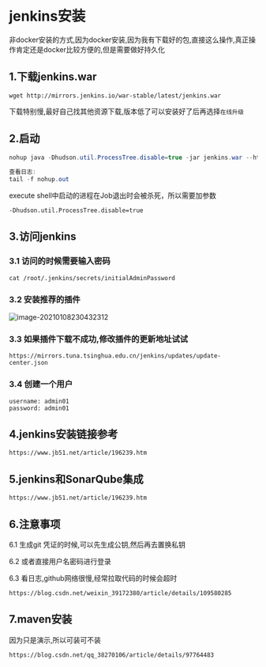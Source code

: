 # jenkins安装

非docker安装的方式,因为docker安装,因为我有下载好的包,直接这么操作,真正操作肯定还是docker比较方便的,但是需要做好持久化

## 1.下载jenkins.war

```shell
wget http://mirrors.jenkins.io/war-stable/latest/jenkins.war
```

下载特别慢,最好自己找其他资源下载,版本低了可以安装好了后再选择`在线升级`

## 2.启动

```java
nohup java -Dhudson.util.ProcessTree.disable=true -jar jenkins.war --httpPort=9090 >/dev/null 2>&1 &
  
查看日志:
tail -f nohup.out
```

execute shell中启动的进程在Job退出时会被杀死，所以需要加参数

```
-Dhudson.util.ProcessTree.disable=true
```

## 3.访问jenkins

### 3.1 访问的时候需要输入密码

```shell
cat /root/.jenkins/secrets/initialAdminPassword
```

### 3.2 安装推荐的插件

![image-20210108230432312](https://minalz.cn/images/image-20210108230432312.png)

### 3.3 如果插件下载不成功,修改插件的更新地址试试

```shell
https://mirrors.tuna.tsinghua.edu.cn/jenkins/updates/update-center.json
```

### 3.4 创建一个用户

```shell
username: admin01
password: admin01
```

## 4.jenkins安装链接参考

```http
https://www.jb51.net/article/196239.htm
```

## 5.jenkins和SonarQube集成

```http
https://www.jb51.net/article/196239.htm
```

## 6.注意事项

6.1 生成git 凭证的时候,可以先生成公钥,然后再去置换私钥

6.2 或者直接用户名密码进行登录

6.3 看日志,github网络很慢,经常拉取代码的时候会超时

```http
https://blog.csdn.net/weixin_39172380/article/details/109580285
```

## 7.maven安装

因为只是演示,所以可装可不装

```http
https://blog.csdn.net/qq_38270106/article/details/97764483
```



